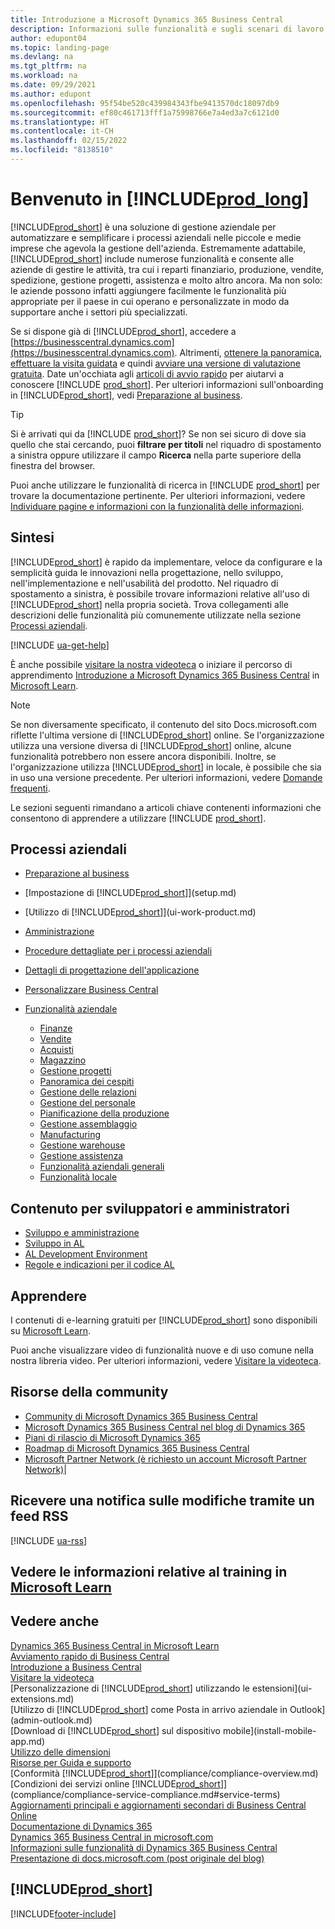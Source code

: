```yaml
---
title: Introduzione a Microsoft Dynamics 365 Business Central
description: Informazioni sulle funzionalità e sugli scenari di lavoro in Business Central che consentono alle società di gestire le attività, tra cui i reparti finanziario, produzione, vendite, spedizione, gestione progetti, assistenza e altro ancora.
author: edupont04
ms.topic: landing-page
ms.devlang: na
ms.tgt_pltfrm: na
ms.workload: na
ms.date: 09/29/2021
ms.author: edupont
ms.openlocfilehash: 95f54be520c439984343fbe9413570dc18097db9
ms.sourcegitcommit: ef80c461713fff1a75998766e7a4ed3a7c6121d0
ms.translationtype: HT
ms.contentlocale: it-CH
ms.lasthandoff: 02/15/2022
ms.locfileid: "8138510"
---
```

# <a name="welcome-to-prod_long"></a>Benvenuto in [!INCLUDE[prod_long](includes/prod_long.md)]

[!INCLUDE[prod_short](includes/prod_short.md)] è una soluzione di gestione aziendale per automatizzare e semplificare i processi aziendali nelle piccole e medie imprese che agevola la gestione dell'azienda. Estremamente adattabile, [!INCLUDE[prod_short](includes/prod_short.md)] include numerose funzionalità e consente alle aziende di gestire le attività, tra cui i reparti finanziario, produzione, vendite, spedizione, gestione progetti, assistenza e molto altro ancora. Ma non solo: le aziende possono infatti aggiungere facilmente le funzionalità più appropriate per il paese in cui operano e personalizzate in modo da supportare anche i settori più specializzati.  

Se si dispone già di [!INCLUDE[prod_short](includes/prod_short.md)], accedere a [https://businesscentral.dynamics.com](https://businesscentral.dynamics.com). Altrimenti, [ottenere la panoramica](https://dynamics.microsoft.com/business-central/overview/), [effettuare la visita guidata](https://dynamics.microsoft.com/en-us/guidedtour/dynamics/business-central/1/1) e quindi [avviare una versione di valutazione gratuita](https://go.microsoft.com/fwlink/?linkid=847861). Date un'occhiata agli [articoli di avvio rapido](quick-start-business-central.md) per aiutarvi a conoscere [!INCLUDE [prod_short](includes/prod_short.md)]. Per ulteriori informazioni sull'onboarding in [!INCLUDE[prod_short](includes/prod_short.md)], vedi [Preparazione al business](ui-get-ready-business.md).  

> [!TIP]
> Si è arrivati qui da [!INCLUDE [prod_short](includes/prod_short.md)]? Se non sei sicuro di dove sia quello che stai cercando, puoi **filtrare per titoli** nel riquadro di spostamento a sinistra oppure utilizzare il campo **Ricerca** nella parte superiore della finestra del browser.  
>
> Puoi anche utilizzare le funzionalità di ricerca in [!INCLUDE [prod_short](includes/prod_short.md)] per trovare la documentazione pertinente. Per ulteriori informazioni, vedere [Individuare pagine e informazioni con la funzionalità delle informazioni](ui-search.md).

## <a name="overview"></a>Sintesi

[!INCLUDE[prod_short](includes/prod_short.md)] è rapido da implementare, veloce da configurare e la semplicità guida le innovazioni nella progettazione, nello sviluppo, nell'implementazione e nell'usabilità del prodotto. Nel riquadro di spostamento a sinistra, è possibile trovare informazioni relative all'uso di [!INCLUDE[prod_short](includes/prod_short.md)] nella propria società. Trova collegamenti alle descrizioni delle funzionalità più comunemente utilizzate nella sezione [Processi aziendali](#business-processes).  

[!INCLUDE [ua-get-help](includes/ua-get-help.md)]

È anche possibile [visitare la nostra videoteca](across-videos.md) o iniziare il percorso di apprendimento [Introduzione a Microsoft Dynamics 365 Business Central](/learn/paths/get-started-dynamics-365-business-central/) in [Microsoft Learn](/learn/dynamics365/business-central?WT.mc_id=dyn365bc_landingpage-docs).  

> [!NOTE]
> Se non diversamente specificato, il contenuto del sito Docs.microsoft.com riflette l'ultima versione di [!INCLUDE[prod_short](includes/prod_short.md)] online. Se l'organizzazione utilizza una versione diversa di [!INCLUDE[prod_short](includes/prod_short.md)] online, alcune funzionalità potrebbero non essere ancora disponibili. Inoltre, se l'organizzazione utilizza [!INCLUDE[prod_short](includes/prod_short.md)] in locale, è possibile che sia in uso una versione precedente. Per ulteriori informazioni, vedere [Domande frequenti](across-faq.yml).

Le sezioni seguenti rimandano a articoli chiave contenenti informazioni che consentono di apprendere a utilizzare [!INCLUDE [prod_short](includes/prod_short.md)].  

## <a name="business-processes"></a>Processi aziendali

- [Preparazione al business](ui-get-ready-business.md)
- [Impostazione di [!INCLUDE[prod_short](includes/prod_short.md)]](setup.md)
- [Utilizzo di [!INCLUDE[prod_short](includes/prod_short.md)]](ui-work-product.md)
- [Amministrazione](admin-setup-and-administration.md)
- [Procedure dettagliate per i processi aziendali](walkthrough-business-process-walkthroughs.md)
- [Dettagli di progettazione dell'applicazione](design-details-application-design.md)
- [Personalizzare Business Central](ui-customizing-overview.md)
- [Funzionalità aziendale](across-business-functionality.md)

  - [Finanze](finance.md)
  - [Vendite](sales-manage-sales.md)
  - [Acquisti](purchasing-manage-purchasing.md)
  - [Magazzino](inventory-manage-inventory.md)
  - [Gestione progetti](projects-manage-projects.md)
  - [Panoramica dei cespiti](fa-manage.md)
  - [Gestione delle relazioni](marketing-relationship-management.md)
  - [Gestione del personale](hr-manage-human-resources.md)
  - [Pianificazione della produzione](production-planning.md)
  - [Gestione assemblaggio](assembly-assemble-items.md)
  - [Manufacturing](production-manage-manufacturing.md)
  - [Gestione warehouse](warehouse-manage-warehouse.md)
  - [Gestione assistenza](service-service.md)
  - [Funzionalità aziendali generali](ui-across-business-areas.md)
  - [Funzionalità locale](about-localization.md)

## <a name="development-and-administration-content"></a>Contenuto per sviluppatori e amministratori

- [Sviluppo e amministrazione](/dynamics365/business-central/dev-itpro/index)
- [Sviluppo in AL](/dynamics365/business-central/dev-itpro/developer/devenv-dev-overview)
- [AL Development Environment](/dynamics365/business-central/dev-itpro/developer/devenv-reference-overview)
- [Regole e indicazioni per il codice AL](/dynamics365/business-central/dev-itpro/compliance/apptest-overview)

## <a name="learn"></a>Apprendere

I contenuti di e-learning gratuiti per [!INCLUDE[prod_short](includes/prod_short.md)] sono disponibili su [Microsoft Learn](/learn/dynamics365/business-central?WT.mc_id=dyn365bc_landingpage-docs).  

Puoi anche visualizzare video di funzionalità nuove e di uso comune nella nostra libreria video. Per ulteriori informazioni, vedere [Visitare la videoteca](across-videos.md).  

## <a name="community-resources"></a>Risorse della community

- [Community di Microsoft Dynamics 365 Business Central](https://community.dynamics.com/business)
- [Microsoft Dynamics 365 Business Central nel blog di Dynamics 365](https://cloudblogs.microsoft.com/dynamics365/it/product/business-central/)
- [Piani di rilascio di Microsoft Dynamics 365](/dynamics365/release-plans/)
- [Roadmap di Microsoft Dynamics 365 Business Central](https://dynamics.microsoft.com/roadmap/business-central/)
- [Microsoft Partner Network \(è richiesto un account Microsoft Partner Network\)](https://mspartner.microsoft.com/en/us/windows/index.aspx)|  

## <a name="get-notified-about-changes-through-an-rss-feed"></a>Ricevere una notifica sulle modifiche tramite un feed RSS

[!INCLUDE [ua-rss](includes/ua-rss.md)]  

## <a name="see-related-training-at-microsoft-learn"></a>Vedere le informazioni relative al training in [Microsoft Learn](/learn/dynamics365/business-central?WT.mc_id=dyn365bc_landingpage-docs)

## <a name="see-also"></a>Vedere anche

[Dynamics 365 Business Central in Microsoft Learn](/learn/dynamics365/business-central?WT.mc_id=dyn365bc_landingpage-docs)  
[Avviamento rapido di Business Central](quick-start-business-central.md)  
[Introduzione a Business Central](ui-get-ready-business.md)  
[Visitare la videoteca](across-videos.md)  
[Personalizzazione di [!INCLUDE[prod_short](includes/prod_short.md)] utilizzando le estensioni](ui-extensions.md)  
[Utilizzo di [!INCLUDE[prod_short](includes/prod_short.md)] come Posta in arrivo aziendale in Outlook](admin-outlook.md)  
[Download di [!INCLUDE[prod_short](includes/prod_short.md)] sul dispositivo mobile](install-mobile-app.md)  
[Utilizzo delle dimensioni](finance-dimensions.md)  
[Risorse per Guida e supporto](product-help-and-support.md)  
[Conformità [!INCLUDE[prod_short](includes/prod_short.md)]](compliance/compliance-overview.md)  
[Condizioni dei servizi online [!INCLUDE[prod_short](includes/prod_short.md)]](compliance/compliance-service-compliance.md#service-terms)  
[Aggiornamenti principali e aggiornamenti secondari di Business Central Online](/dynamics365/business-central/dev-itpro/administration/update-rollout-timeline)  
[Documentazione di Dynamics 365](/dynamics365/)  
[Dynamics 365 Business Central in microsoft.com](https://dynamics.microsoft.com/business-central/overview/)  
[Informazioni sulle funzionalità di Dynamics 365 Business Central](https://dynamics.microsoft.com/business-central/capabilities/)  
[Presentazione di docs.microsoft.com (post originale del blog)](/teamblog/introducing-docs-microsoft-com)  

## [!INCLUDE[prod_short](includes/free_trial_md.md)]

[!INCLUDE[footer-include](includes/footer-banner.md)]
